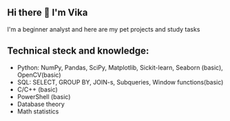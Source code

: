 ## Hi there 👋 I'm Vika

I'm a beginner analyst and here are my pet projects and study tasks

## Technical steck and knowledge:
- Python: NumPy, Pandas, SciPy, Matplotlib, Sickit-learn, Seaborn (basic), OpenCV(basic)
- SQL: SELECT, GROUP BY, JOIN-s, Subqueries, Window functions(basic)
- C/C++ (basic)
- PowerShell (basic)
- Database theory
- Math statistics

